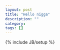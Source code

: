 ```yaml
---
layout: post
title: "Hello nigga"
description: ""
category: 
tags: []
---
```

{% include JB/setup %}
